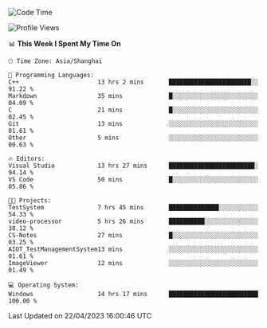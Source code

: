 <!--START_SECTION:waka-->
![Code Time](http://img.shields.io/badge/Code%20Time-877%20hrs%2012%20mins-blue)

![Profile Views](http://img.shields.io/badge/Profile%20Views-6-blue)

📊 **This Week I Spent My Time On** 

```text
🕑︎ Time Zone: Asia/Shanghai

💬 Programming Languages: 
C++                      13 hrs 2 mins       ███████████████████████░░   91.22 % 
Markdown                 35 mins             █░░░░░░░░░░░░░░░░░░░░░░░░   04.09 % 
C                        21 mins             █░░░░░░░░░░░░░░░░░░░░░░░░   02.45 % 
Git                      13 mins             ░░░░░░░░░░░░░░░░░░░░░░░░░   01.61 % 
Other                    5 mins              ░░░░░░░░░░░░░░░░░░░░░░░░░   00.63 % 

🔥 Editors: 
Visual Studio            13 hrs 27 mins      ████████████████████████░   94.14 % 
VS Code                  50 mins             █░░░░░░░░░░░░░░░░░░░░░░░░   05.86 % 

🐱‍💻 Projects: 
TestSystem               7 hrs 45 mins       ██████████████░░░░░░░░░░░   54.33 % 
video-processor          5 hrs 26 mins       ██████████░░░░░░░░░░░░░░░   38.12 % 
CS-Notes                 27 mins             █░░░░░░░░░░░░░░░░░░░░░░░░   03.25 % 
AIOT_TestManagementSystem13 mins             ░░░░░░░░░░░░░░░░░░░░░░░░░   01.61 % 
ImageViewer              12 mins             ░░░░░░░░░░░░░░░░░░░░░░░░░   01.49 % 

💻 Operating System: 
Windows                  14 hrs 17 mins      █████████████████████████   100.00 % 
```


 Last Updated on 22/04/2023 16:00:46 UTC
<!--END_SECTION:waka-->